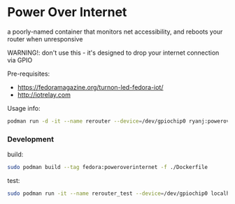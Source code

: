 # Power Over Internet

a poorly-named container that monitors net accessibility, and reboots your router when unresponsive

WARNING!: don't use this - it's designed to drop your internet connection via GPIO

Pre-requisites:
 * https://fedoramagazine.org/turnon-led-fedora-iot/
 * http://iotrelay.com

Usage info:

```bash
podman run -d -it --name rerouter --device=/dev/gpiochip0 ryanj:poweroverinternet
```

### Development

build:

```bash
sudo podman build --tag fedora:poweroverinternet -f ./Dockerfile
```

test:

```bash
sudo podman run -it --name rerouter_test --device=/dev/gpiochip0 localhost/fedora:poweroverinternet
```
